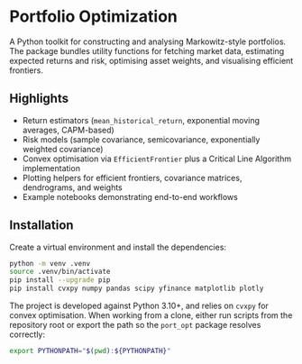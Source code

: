 # Portfolio Optimization

A Python toolkit for constructing and analysing Markowitz-style portfolios. The package bundles
utility functions for fetching market data, estimating expected returns and risk, optimising asset
weights, and visualising efficient frontiers.

## Highlights

- Return estimators (`mean_historical_return`, exponential moving averages, CAPM-based)
- Risk models (sample covariance, semicovariance, exponentially weighted covariance)
- Convex optimisation via `EfficientFrontier` plus a Critical Line Algorithm implementation
- Plotting helpers for efficient frontiers, covariance matrices, dendrograms, and weights
- Example notebooks demonstrating end-to-end workflows

## Installation

Create a virtual environment and install the dependencies:

```bash
python -m venv .venv
source .venv/bin/activate
pip install --upgrade pip
pip install cvxpy numpy pandas scipy yfinance matplotlib plotly
```

The project is developed against Python 3.10+, and relies on `cvxpy` for convex optimisation. When
working from a clone, either run scripts from the repository root or export the path so the
`port_opt` package resolves correctly:

```bash
export PYTHONPATH="$(pwd):${PYTHONPATH}"
```
